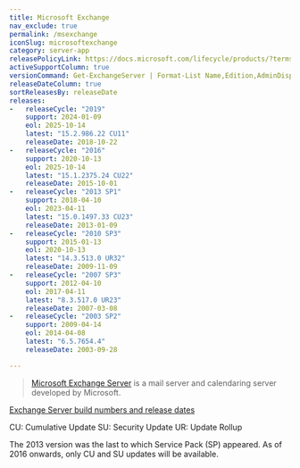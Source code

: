 ```yaml
---
title: Microsoft Exchange
nav_exclude: true
permalink: /msexchange
iconSlug: microsoftexchange
category: server-app
releasePolicyLink: https://docs.microsoft.com/lifecycle/products/?terms=Exchange%20Server
activeSupportColumn: true
versionCommand: Get-ExchangeServer | Format-List Name,Edition,AdminDisplayVersion
releaseDateColumn: true
sortReleasesBy: releaseDate
releases:
-   releaseCycle: "2019"
    support: 2024-01-09
    eol: 2025-10-14
    latest: "15.2.986.22 CU11"
    releaseDate: 2018-10-22
-   releaseCycle: "2016"
    support: 2020-10-13
    eol: 2025-10-14
    latest: "15.1.2375.24 CU22"
    releaseDate: 2015-10-01
-   releaseCycle: "2013 SP1"
    support: 2018-04-10
    eol: 2023-04-11
    latest: "15.0.1497.33 CU23"
    releaseDate: 2013-01-09
-   releaseCycle: "2010 SP3"
    support: 2015-01-13
    eol: 2020-10-13
    latest: "14.3.513.0 UR32"
    releaseDate: 2009-11-09
-   releaseCycle: "2007 SP3"
    support: 2012-04-10
    eol: 2017-04-11
    latest: "8.3.517.0 UR23"
    releaseDate: 2007-03-08
-   releaseCycle: "2003 SP2"
    support: 2009-04-14
    eol: 2014-04-08
    latest: "6.5.7654.4"
    releaseDate: 2003-09-28

---
```


> [Microsoft Exchange Server](https://en.wikipedia.org/wiki/Microsoft_Exchange_Server) is a mail server and calendaring server developed by Microsoft.

[Exchange Server build numbers and release dates](https://docs.microsoft.com/exchange/new-features/build-numbers-and-release-dates)

CU: Cumulative Update
SU: Security Update
UR: Update Rollup

The 2013 version was the last to which Service Pack (SP) appeared. As of 2016 onwards, only CU and SU updates will be available.
